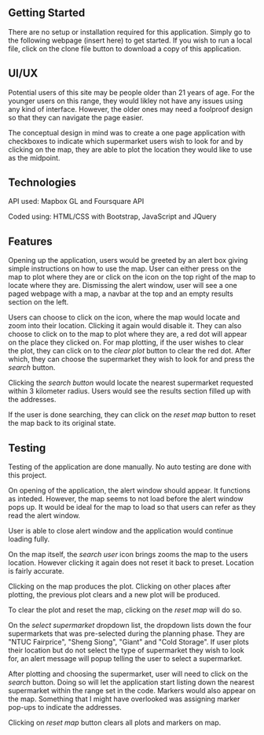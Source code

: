 ## Getting Started

There are no setup or installation required for this application. Simply go to the following webpage (insert here) to get started. If you wish to run a local file, click on the clone file button to download a copy of this application.

## UI/UX

Potential users of this site may be people older than 21 years of age. For the younger users on this range, they would likley not have any issues using any kind of interface. However, the older ones may need a foolproof design so that they can navigate the page easier. 

The conceptual design in mind was to create a one page application with checkboxes to indicate which supermarket users wish to look for and by clicking on the map, they are able to plot the location they would like to use as the midpoint. 

## Technologies

API used: Mapbox GL and Foursquare API

Coded using: HTML/CSS with Bootstrap, JavaScript and JQuery

## Features

Opening up the application, users would be greeted by an alert box giving simple instructions on how to use the map. User can either press on the map to plot where they are or click on the icon on the top right of the map to locate where they are. Dismissing the alert window, user will see a one paged webpage with a map, a navbar at the top and an empty results section on the left. 

Users can choose to click on the icon, where the map would locate and zoom into their location. Clicking it again would disable it. They can also choose to click on to the map to plot where they are, a red dot will appear on the place they clicked on. For map plotting, if the user wishes to clear the plot, they can click on to the *clear plot* button to clear the red dot. After which, they can choose the supermarket they wish to look for and press the *search* button.

Clicking the *search button* would locate the nearest supermarket requested within 3 kilometer radius. Users would see the results section filled up with the addresses. 

If the user is done searching, they can click on the *reset map* button to reset the map back to its original state.

## Testing

Testing of the application are done manually. No auto testing are done with this project. 

On opening of the application, the alert window should appear. It functions as inteded. However, the map seems to not load before the alert window pops up. It would be ideal for the map to load so that users can refer as they read the alert window. 

User is able to close alert window and the application would continue loading fully. 

On the map itself, the *search user* icon brings zooms the map to the users location. However clicking it again does not reset it back to preset. Location is fairly accurate. 

Clicking on the map produces the plot. Clicking on other places after plotting, the previous plot clears and a new plot will be produced. 

To clear the plot and reset the map, clicking on the *reset map* will do so. 

On the *select supermarket* dropdown list, the dropdown lists down the four supermarkets that was pre-selected during the planning phase. They are "NTUC Fairprice", "Sheng Siong", "Giant" and "Cold Storage". If user plots their location but do not select the type of supermarket they wish to look for, an alert message will popup telling the user to select a supermarket. 

After plotting and choosing the supermarket, user will need to click on the *search* button. Doing so will let the application start listing down the nearest supermarket within the range set in the code. Markers would also appear on the map. Something that I might have overlooked was assigning marker pop-ups to indicate the addresses. 

Clicking on *reset map* button clears all plots and markers on map.  
